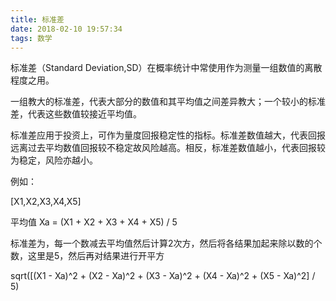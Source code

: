 ```yaml
---
title: 标准差
date: 2018-02-10 19:57:34
tags: 数学
---
```


标准差（Standard Deviation,SD）在概率统计中常使用作为测量一组数值的离散程度之用。

一组教大的标准差，代表大部分的数值和其平均值之间差异教大；一个较小的标准差，代表这些数值较接近平均值。

标准差应用于投资上，可作为量度回报稳定性的指标。标准差数值越大，代表回报远离过去平均数值回报较不稳定故风险越高。相反，标准差数值越小，代表回报较为稳定，风险亦越小。

例如：

[X1,X2,X3,X4,X5]

平均值 Xa = (X1 + X2 + X3 + X4 + X5) / 5

标准差为，每一个数减去平均值然后计算2次方，然后将各结果加起来除以数的个数，这里是5，然后再对结果进行开平方

sqrt([(X1 - Xa)^2 + (X2 - Xa)^2 + (X3 - Xa)^2 + (X4 - Xa)^2 + (X5 - Xa)^2] / 5)
